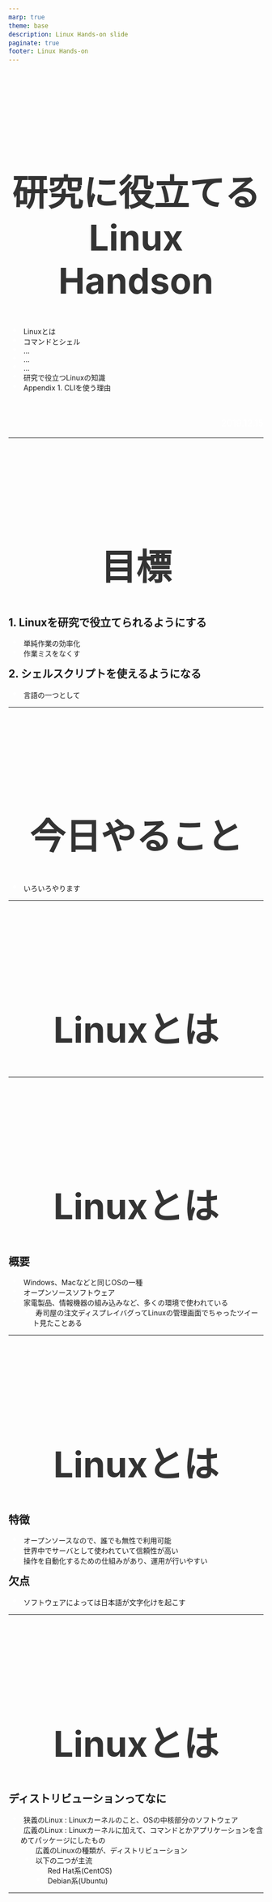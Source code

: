 ```yaml
---
marp: true
theme: base
description: Linux Hands-on slide
paginate: true
footer: Linux Hands-on
---
```


<!-- size: 16:9 -->

<style>
    @font-face
    {
        font-family: monaco;
        src: url('./assets/fonts/monaco.ttf')
    }
    section {
        background:#008C86;
        color:#FFFFFF;
        font-family: 'monaco' 'Monaco';
        justify-content: flex-start;
    }
    h1 {
        position: relative;
        color: #333333;
    }
    h2 {
        margin-top: 0;
    }
    h5 {
        background: #333333;
        color: #FFFFFF;
        text-align: center;
        padding: 5px 0px 5px 0px;
        width: 40%;
    }
    p{ color:#FFFFFF;}
    li {list-style-type: none;}
    li:before {
        content: '';
        width: 6px;
        height: 6px;
        display: inline-block;
        border-radius: 100%;
        background: #FFFFFF;
        position: relative;
        left: -15px;
        top: -5px;
    }
    table {padding: inherit;}
    th {
        background: #D5EBDC;
        color: #2A2B25;
        font-size: 18px;
    }
    td{color: #2A2B25; font-size: 14px;}
    pre {color: #25373D;}
    footer {color: #D6D6D6;}

</style>

<style scoped>
    section {
        justify-content: center;
    }
    p{
        text-align: right;
        margin-top: 10%;
        font-size: 18px;
    }
</style>

# 研究に役立てるLinux Handson

- Linuxとは
- コマンドとシェル
- ...
- ...
- ...
- 研究で役立つLinuxの知識
- Appendix 1. CLIを使う理由

2019.12.15

---

# 目標

## 1. Linuxを研究で役立てられるようにする
- 単純作業の効率化
- 作業ミスをなくす
## 2. シェルスクリプトを使えるようになる
- 言語の一つとして

---

<style scoped>
    h6 {
        margin-bottom:0px;
        margin-top:15px;
        color: #FFFFFF;
    }
    li {
        margin-bottom: 0px;
        margin-top: 0px;
    }
</style>

# 今日やること

- いろいろやります

---

<style scoped>
    h1 {
        text-align: center;
        font-size: 70px;
        height: 100%;
        padding-top: 20%;
    }
</style>

# Linuxとは

---

# Linuxとは

## 概要

- Windows、Macなどと同じOSの一種
- オープンソースソフトウェア
- 家電製品、情報機器の組み込みなど、多くの環境で使われている
    - 寿司屋の注文ディスプレイバグってLinuxの管理画面でちゃったツイート見たことある

---

# Linuxとは

## 特徴

- オープンソースなので、誰でも無性で利用可能
- 世界中でサーバとして使われていて信頼性が高い
- 操作を自動化するための仕組みがあり、運用が行いやすい

## 欠点

- ソフトウェアによっては日本語が文字化けを起こす

---

# Linuxとは

## ディストリビューションってなに

- 狭義のLinux : Linuxカーネルのこと、OSの中核部分のソフトウェア
- 広義のLinux : Linuxカーネルに加えて、コマンドとかアプリケーションを含めてパッケージにしたもの
    - 広義のLinuxの種類が、ディストリビューション
    - 以下の二つが主流
        - Red Hat系(CentOS)
        - Debian系(Ubuntu)

---

<style scoped>
    h1 {
        text-align: center;
        font-size: 70px;
        height: 100%;
        padding-top: 20%;
    }
</style>

# シェルとコマンド

---

<style scoped> h6 {text-align: center;} </style>

# シェルとコマンド

## コマンド例

- 入力

```
$ date
```
- 現在時刻が表示される (UTC)

###### ![image](./assets/images/date.png)

---

<style scoped>footer{ display:none; }</style>

# シェルとコマンド

## シェルの役割とLinuxカーネル

### 今内部で起こっていたこと

- `date`という文字列を受け取る
- `date`という名前のコマンドを探す
- 見つかったコマンドを実行する ← Linuxカーネルが行う
- 実行した結果得られた出力結果(現在時刻)を画面に表示する


※ ユーザーが直接Linuxカーネルを操作して`date`を実行したわけではない
※ Linuxカーネルを包み込むように動作するので、shell : 殻

---

<style scoped>footer{ display:none; }</style>

# シェルとコマンド

## シェルとは

- Linuxカーネルとユーザーの間に入るインターフェースのソフトウェア

### さっきの例だと

- *「シェルが」* `date`という文字列を受け取る
- *「シェルが」* `date`という名前のコマンドを探す
- *「Linuxカーネルが」* 見つかったコマンドを実行する
- *「シェルが」* 実行した結果得られた出力結果(現在時刻)を画面に表示する

---

<style scoped> h6 {text-align: center;} </style>

# シェルとコマンド

## シェルスクリプトとは

- 一連のコマンドを記述したファイル

例: 日付を出力するシェルスクリプト

```
#!/bin/sh

today=$(date '+%d')

echo "今日の日付は" $today "日です."
```

###### ![image](./assets/images/shellscript.png)

---

<style scoped>
    table {
        width: 100%;
        padding: 0;
        margin-top: 0;
        margin-bottom: 5%;
    }
</style>

# シェルとコマンド

## シェルの種類

|名前|説明|
|--|--|
|`sh`|最も古くから存在するシェル. シェルスクリプトを書く際はshを使うのが最も一般的. 古いので、機能が少なく、対話的に使うには不便. ログインシェル(開いた時の最初のシェル)として使われることは現在ではない|
|`csh`|古くからある、Cシェルと呼ばれるシェル. 文法がshと異なり、スクリプトを書く上では欠陥があるので使われていない.|
|`bash`|shを基本として機能拡張したシェル. 多くのLinux環境でデフォルトのログインシェルとして利用されている.|
|`tcsh`|cshの後継として開発された. 一般ユーザーのプロンプト記号に`%`が使われる.|
|`zsh`|比較的新しいシェルで、bashやtcshなどの他のシェルの機能を取り込んでいる. 慣れれば効率よく作業できるけど、初心者向けではない.|

- 基本的にlinuxのデフォルトのログインシェルである`bash`がおすすめ

---
<style scoped>
    table {
        width: 100%;
        padding: 0;
        margin-top: 0;
        margin-bottom: 5%;
    }
</style>

# シェルとコマンド

## ターミナルとシェルの関係

#### ターミナルとは

- ユーザーがコンピューターに入出力する時に使う専門のハードウェアのこと
※ 現在は、物理的なターミナルをソフトウェアで実装した`ターミナルエミュレータ`が使われている


|OS|ターミナルエミュレータ|
|--|--|
|Windows|PuTTY, Tera Term|
|Mac OS X|ターミナル, iTerm2|
|Linux|GNOME Terminal, Konsole|

---

# シェルとコマンド

## ターミナルとシェルの関係

- ターミナルエミュレータとシェルは全く違うソフトウェア
- ターミナルエミュレータは入出力画面を提供するだけのソフトウェア
- ターミナルエミュレータという窓の中で、Linuxマシンのシェルが動く

---

<style scoped>
    h1 {
        text-align: center;
        font-size: 70px;
        height: 100%;
        padding-top: 20%;
    }
</style>

# シェルの便利機能

---

<style scoped>
    table {
        width: 100%;
        padding: 0;
        margin-top: 0;
        margin-bottom: 5%;
    }
</style>

# シェルの便利機能

### カーソル移動などは`ctrl + ..`を中心に

|コマンド|用途|
|--|--|
|`Ctrl + b`|カーソルを1つ前(左)に移動|
|`Ctrl + f`|カーソルを1つ後ろ(右)に移動|
|`Ctrl + e`|カーソルを行末(一番右)に移動|
|`Ctrl + a`|カーソルを行頭(一番左)に移動|
|`Esc + b`|カーソルを1単語分前に(左)に移動|
|`Esc + f`|カーソルを1単語分後ろに(右)に移動|
|`Ctrl + w`|1単語分(スペースまで)削除する|

※ 十字キーの操作は非効率なので非推奨

---

<style scoped>
    table {
        width: 100%;
        padding: 0;
        margin-top: 0;
        margin-bottom: 5%;
    }
</style>

# シェルの便利機能

### カットとヤンク


|コマンド|用途|
|--|--|
|`Ctrl + k`|カーソルから行末までを削除|
|`Ctrl + u`|カーソルから行頭までを削除|
|`Ctrl + y`|最後に削除した内容を再度挿入|

- `Ctrl + k/u`で削除された内容はシェルに記憶されており、後から取り出せる
    - 単純な削除ではなく、`カット`と呼ばれる
    - `Ctrl + y`はペーストっぽいけど、bashではこれを`ヤンク`と呼ぶ

---

<style scoped>
    table {
        width: 100%;
        padding: 0;
        margin-top: 0;
        margin-bottom: 5%;
    }
</style>

# シェルの便利機能

### 困ったときは


|コマンド|用途|
|--|--|
|`Ctrl + s`|画面表示をロックする|
|`Ctrl + q`|画面表示のロックを解除|
|`Ctrl + c`|実行中のコマンドを強制終了|
|`Ctrl + c`|実行中のコマンドを強制終了|
|`Ctrl + p`|過去のコマンドを表示する ※検索することもできる|

---

<style scoped>
    h1 {
        text-align: center;
        font-size: 70px;
        height: 100%;
        padding-top: 20%;
    }
</style>

# ファイルとディレクトリ

---

<style scoped>
    table {
        width: 100%;
        padding: 0;
        margin-top: 0;
        margin-bottom: 5%;
    }
</style>

# ファイルとディレクトリ

### マウントとは

- ルートディレクトリ配下のどこかに、ディスクをディレクトリとしてくっつける方法のこと

---

# ファイルとディレクトリ

### ディレクトリの役割

|名前|役割|
|--|--|
|`/bin|コマンドの実行ファイル置き場, 重要度の高いコマンドを格納している|
|`/dev`|デバイスファイル(ディスクやキーボードなどのハードウェアをファイルとして扱うためのファイル)を格納する|
|`/etc`|設定ファイル置き場, Linuxを管理、運用する上で非常に重要なディレクトリ|
|`/home`|ユーザごとに割り当てられるホームディレクトリが配置される場所, ホームディレクトリはLinuxのユーザごとに割り当てられる個人用ディレクトリのこと|
|`/sbin|管理者ユーザ向けの実行ファイル置き場|
|`/tmp`|一時的なファイルを置く場所、定期的に削除される可能性があるので、何かを置くのには適していない|
|`/usr`|アプリケーションとその付随ファイルを置く場所. 何かのアプリをインストールした時にここにいろいろ入る. サブディレクトリに`/bin`や`/etc`などを持っている|
|`/var`|ログや電子メールなど、変化するものがここに入る.  要領が逼迫しがちなので、注意が必要|

---


---
---

---
<style scoped>
    h1 {
        text-align: center;
        font-size: 70px;
        height: 100%;
        padding-top: 20%;
    }
</style>

# Appendix

---

<style scoped>
    h3 {
        margin-left: 5%;
    }
</style>

# Appendix

## CLIを使う理由

### 1. 作業効率がよくなる
### 2. GUIの操作を覚えてもあまり意味がない
### 3. プログラムの連携がしやすい
### 4. 処理の自動化がしやすい

---

<style scoped>
    section.split {
        overflow: visible;
        display: grid;
        padding-left: 5%;
        padding-right: 5%;
        grid-template-columns: 50% 50%;
        grid-template-rows: 200px auto;
        grid-template-areas: 
            "head head"
            "leftpanel rightpanel";
    }
    /* debug */
    section.split .tdiv {
        grid-area: head;
    }
    section.split .ldiv { grid-area: leftpanel; }
    section.split .rdiv { 
        grid-area: rightpanel; 
        padding-left: 5%;
        }
</style>

<!-- _class: split -->

<div class=tdiv>

# 理由 1. 作業効率がよくなる
```
例) あるディレクトリの、`a`から始めるファイルを全て選んで
```
</div>

<div class=ldiv>

#####  GUIの場合
- ファイルブラウザの表示を確認
- `a`から始めるファイルを1つずつ頑張ってクリック
</div>
<div class=rdiv>

##### CLIの場合
- `a*`で対象のファイルを選択できる

```
$ ls a*
```
</div>

---

# 理由2. GUIを覚えてもあまり意味がない

- GUIの操作の裏側では、コマンドが実行されていたり設定ファイルが書き換わったりする
- GUIの操作手順はバージョンによって変わりうる
    - スクショの説明書使えなくなってるとか
- 一方`Linux`のCLIは何年も変更されておらず、数年前の情報も利用可能であるケースがいい
    - コマンドとか基本変わらない

##### なので、

- 内部処理であるCLIを学んだ方がより`本質的`で、`基礎知識として役立つ`

---

# 理由3. プログラムとの連携がしやすい

- いろいろなコマンドを組み合わせることで、プログラムを連携できる
- 例) テキストファイルから"abc"を検索して、ソートする

```
grep "abc" sample.txt | sort
```

- `|`: パイプによって、AしたあとBして、そのあとCして...みたいなものを連携可能

##### GUIだと
- 例えば引継ぎが必要な場合、手順一つ一つをスクショとかで残して手順書を作る必要がある

---

<style scoped>
    section.split {
        overflow: visible;
        display: grid;
        padding-left: 5%;
        padding-right: 5%;
        grid-template-columns: 50% 50%;
        grid-template-rows: 100px auto;
        grid-template-areas: 
            "head head"
            "leftpanel rightpanel";
    }
    /* debug */
    section.split .tdiv {
        grid-area: head;
    }
    section.split .ldiv { grid-area: leftpanel; }
    section.split .rdiv { 
        grid-area: rightpanel; 
        padding-left: 5%;
        }
</style>

<!-- _class: split -->

<div class=tdiv>

# 理由 4. 処理の自動化がしやすい
</div>

<div class=ldiv>

#####  GUIの場合
- 繰り返し処理は一つ一つ手作業
- 作業ミスが発生しうる
</div>
<div class=rdiv>

##### CLIの場合
- コマンドをファイルにまとめて実行することで、1コマンドで複数の処理を実行可能
- プログラムに間違えがなければ、作業ミスは理論上発生しない
</div>

---

# メモ

### ファイルを削除できないとき

```
rm <filename>
```
> rm: 'filename' を削除できません: そのようなファイルやディレクトリはありません

- → 他のアプリケーションでそのファイルを開いたりしてるかも？
    - databaseファイルならconnectionを貼ってるとか
    - excelファイルなら開きっぱなし